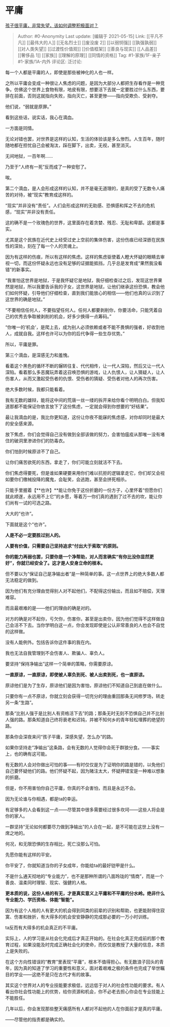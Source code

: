 # 平庸
[孩子很平庸，非常失望，该如何调整积极面对？](https://www.zhihu.com/question/341127721/answer/971074538)

> Author: #0-Anonymity
> Last update: [编辑于 2021-05-15]
> Link: [[平凡不凡]] [[最伟大的人]] [[无名烈士]] [[废没废 2]] [[以弱悯强]] [[孰强孰弱]] [[对人类失望]] [[过渡性价值观]] [[价值框架]] [[善良与现实]] [[人品差]] [[奢侈品 1]] [[家族]] [[理解的原理]] [[同情的资格]]
> Tag: #1-家族/1F-亲子 #1-家族/1A-内外
> 评论区:
> 泛讨论:

每一个人都是平庸的人，即使是那些被神化的人也一样。

之所以平庸会变成一种很让人焦虑的问题，是因为大部分人都把生存看作是一种竞争。仿佛这个世界上食物有限，地皮有限，想要活下去就一定要胜过什么东西，要排在前面，否则这就指向失败，指向灭亡，甚至更惨——指向受欺负、受剥夺。

他们说，“弱就是原罪。”

看到这些话，说实话，我心在滴血。

一方面是同情。

无论对错也罢，对世界是这样的认知，生活的体验该是多么惨烈。人生百年，随时随地都在担忧自己会被淘汰，踩在脚下，出卖，无视，甚至消灭。

无间地狱，一百年啊……

乃至于“人终有一死”反而成了一种安慰了。

唉。

第二个滴血，是人会形成这样的认知，并不是毫无道理的，是真的受了无数令人痛苦的对待，被“现实”教育成这样的。

“现实”并非没有“责任”。人们会形成这样的无助感、恐惧感和挥之不去的危机感，“现实”并非没有责任。

这的确不是一个玫瑰色的世界，这里面存在着贪婪、残忍、无耻和卑鄙。这都是事实。

尤其是这个民族在近代史上经受过史上空前的集体伤害，这份伤痕已经深嵌在民族性的深处，刻在了每一个人的灵魂上。

因为有这样的伤痕，所以有这样的焦虑。这样的焦虑驱使着人瞪大怀疑的眼睛去审视一切，而这份怀疑永远也没有足够的证据能抵挡，几乎总是发育成“果然我没看错”的新事实。

“我害怕这世界是地狱，于是我怀疑它是地狱，我仔细检查过之后，发现这世界果然是地狱，所以我要告诉我的子女，这世界是地狱，让他们继承这份恐惧，教会他们如何怀疑，引导他们仔细检查，直到我们能放心的相信——他们也真的认识到了这世界的确是地狱。”

“不要相信任何人，不要指望任何人。任何人都要剥削你，你要活命，只能凭着自己的优秀去争取被剥削的机会，好多少换得一点筹码。”

“你唯一的‘机会’，是爬上去，成为别人必须依赖或者不能不畏惧的强者，好收割他人，成就自我。这样也许可以为你的后代争得一些生存优势。”

所以，平庸是罪。

第三个滴血，是深感无力和羞愧。

看着这个黑色的循环不断的辗转往复、代代相传，让一代人深陷，然后又让一代人深陷。看着那么多恶魔玩弄着这召唤恐惧的游戏，让人仇恨人，让人猜疑人，让人伤害人，从而又激起受伤者的仇恨、受伤者的猜疑、受伤者对他人的再次伤害。

绝大多数时候，我都只能看着。

我有无数的雄辩，能将这中间的荒唐一丝一缕的拆开来给你看个明明白白。但我知道那都不能保证你依言放下了这份焦虑，一定就会得到你想要的“好结果”。

最让我滴血的是，我比你更知道，这份让你夜不能寐的焦虑感，对你却同时是最大的安全感来源。

放下焦虑，你们会觉得自己没有做到全部该做的努力，会害怕瘟疫从那唯一没有堵住的破洞里渗进你们的防毒衣。

你们怕到时候原谅不了自己。

让你们痛苦欲死的东西，拿走了，你们可能立刻就活不下去。

你们焦虑得要死，但是谁如果硬要来用你们难以抗拒的逻辑拿走它，你们却又会视如要你们缴械投降的魔鬼，会耻笑，会逃跑，甚至会拼死相杀。

只能手里握着【**也许】**能让你免于这份折磨的一份方子，心里怀着“但愿你们就此顺遂，永远用不上它”的乡愿，等着万一你们真的遇到了过不去的坎，能让你们尚有一试的可选之路。

大大的“也许”。

下面就是这个“也许”。

**人是不必一定要胜过别人的。**

**人要有价值，只需要自己坚持追求“付出大于索取”的原则。**

**你的能力再弱也罢，只要你是一个净帮助，对人而言确实“有你比没你显然更好”，你就已经安全了。这才是人安身立命的根本。**

但不要以为“保证自己是净输出者”是一种简单的事。这一点世界上的绝大多数人都无法稳定的做到。

因为他们有充分理由觉得别人对不起他们，不配得这份输出，而且如不赔偿，天理难容。

而且最艰难的是——他们的理由的确是对的。

对方的确是对不起你，亏欠你，伤害你，甚至是出卖你，因为他们觉得不这样做自己会活不下去。当你学明白这一点，你会发现即使是公认非常善良的人也会不自觉的这样做。

没有人能例外。包括告诉你这件事的我在内。

我也无法自我管理到不会伤害人、欺骗人、辜负人。

要坚持“保持净输出”这样一个简单的策略，你需要原谅。

**一直原谅，一直原谅，即使被人辜负到死、被人出卖到死，也一直原谅。**

原谅他们是为了生存，原谅他们是因为害怕，原谅他们不知道自己到底在做什么。

只要你有一点不原谅，你就立刻会获得一切充分的理由重回那条无间修罗场，转走另一条“生路”。

那条“比别人强于是比别人有资格活下去”的路；那条无时无刻不恐惧自己并不比别人强的路。那条知道自己终将衰老和迟钝，并被不知何乡的青年轻松埋葬的绝望的路。

那条你会深夜来问“孩子平庸，深感失望，怎么办”的路。

如果你坚持走“净输出”这条路，会有无数的人觉得你会死于群狼分食。——事实上，也的确有这可能。

有无数的人会对你做出可怕的事——有时仅仅是为了证明你的路是错的，以免他们自己要怀疑他们的路。他们怀疑不起，因为赌注太大，怀疑押错宝是一种难以想象的折磨。

但是，你不用害怕你自己平庸，你真的不会害怕，而且是永远不会。

因为无论谁与你相遇，都是ta的幸运。

有足够多的人会看到这一点——尽管其中很多需要经过很多坎坷——这些人将会是你的家人。

一群坚持“无论如何都要尽力做到净输出”的人合在一起，是不可能在这世上没有一席之地的。

何况，和无限恐惧的生存相比，死亡没那么可怕。

先愿你能有这样的平安。

你平安了，你就知道当你的子女成年，你能给ta的最好铠甲是什么。

不是什么通天彻地的“专业能力”，也不是那种所谓的八面玲珑的“情商”，而是一个善良、温柔同时理智、现实、强健的人格。

**更本质的说，这份人格的有无，才是真实意义上平庸和不平庸的分水岭。绝非什么专业能力、学历资格、体能“智能”。**

因为有这个人格的人有更大的机会得到同类的前辈的识别和帮助，也更能耐得住寂寞、伤害和挫折，有大得多的机会安安静静的完成那必要的一万小时训练。

ta反而有大得多的机会真正的不平庸。

实际上，人的学习是从社会化完成后才真正开始的。在社会化真正完成前的那个教育过程，如果没能及时完成正确社会化的使命，而仅仅是教授了大量的信息，本质上是失败的。

在这个方向性错误的“教育”里表现“平庸”，根本不值得担心。有无数浪子回头的青年，因为真的知道了学习的重要性和意义，面对着艰难之极的条件也完成了举世瞩目的学业——这绝不是只在古代才有的故事。

其实这个世界对人的专业技能要求极低，远远低于对人的社会性功能的要求。有人看出你社会性功能上的优势，给你资源和机会，你不必老去担心你会在专业技能上不能胜任。

几年以后，你会发现那些整天痛感所有人都对不起他的人在你面前才是真的平庸。

——尽管他的指责都是确实的。

